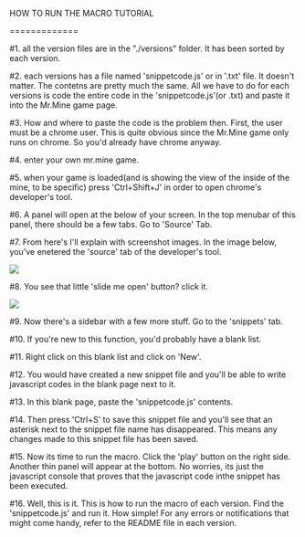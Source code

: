 HOW TO RUN THE MACRO TUTORIAL

=============

  #1. all the version files are in the "./versions" folder. It has been sorted by each version.

  #2. each versions has a file named 'snippetcode.js' or in '.txt' file. It doesn't matter. The contetns are pretty much the same. All we have to do for each versions is code the entire code in the 'snippetcode.js'(or .txt) and paste it into the Mr.Mine game page.

#3. How and where to paste the code is the problem then. First, the user must be a chrome user. This is quite obvious since the Mr.Mine game only runs on chrome. So you'd already have chrome anyway.

#4. enter your own mr.mine game.

#5. when your game is loaded(and is showing the view of the inside of the mine, to be specific) press 'Ctrl+Shift+J' in order to open chrome's developer's tool.

#6. A panel will open at the below of your screen. In the top menubar of this panel, there should be a few tabs. Go to 'Source' Tab.

#7. From here's I'll explain with screenshot images. In the image below, you've enetered the 'source' tab of the developer's tool.

<img src="...">

#8. You see that little 'slide me open' button? click it.

<img src="...">

#9. Now there's a sidebar with a few more stuff. Go to the 'snippets' tab.

#10. If you're new to this function, you'd probably have a blank list. 

#11. Right click on this blank list and click on 'New'.

#12. You would have created a new snippet file and you'll be able to write javascript codes in the blank page next to it.

#13. In this blank page, paste the 'snippetcode.js' contents.

#14. Then press 'Ctrl+S' to save this snippet file and you'll see that an asterisk next to the snippet file name has disappeared. This means any changes made to this snippet file has been saved.

#15. Now its time to run the macro. Click the 'play' button on the right side. Another thin panel will appear at the bottom. No worries, its just the javascript console that proves that the javascript code inthe snippet has been executed. 

#16. Well, this is it. This is how to run the macro of each version. Find the 'snippetcode.js' and run it. How simple! For any errors or notifications that might come handy, refer to the README file in each version.
